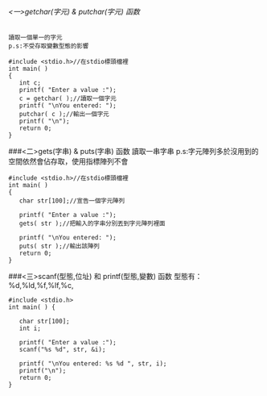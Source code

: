 ###### <一>getchar(字元) & putchar(字元) 函数

```
讀取一個單一的字元
p.s:不受存取變數型態的影響
```
```
#include <stdio.h>//在stdio標頭檔裡
int main( )
{
   int c;
   printf( "Enter a value :");
   c = getchar( );//讀取一個字元
   printf( "\nYou entered: ");
   putchar( c );//輸出一個字元
   printf( "\n");
   return 0;
}
```

###<二>gets(字串) & puts(字串) 函数
讀取一串字串
p.s:字元陣列多於沒用到的空間依然會佔存取，使用指標陣列不會

```
#include <stdio.h>//在stdio標頭檔裡
int main( )
{
   char str[100];//宣告一個字元陣列
 
   printf( "Enter a value :");
   gets( str );//把輸入的字串分別丟到字元陣列裡面
 
   printf( "\nYou entered: ");
   puts( str );//輸出該陣列
   return 0;
}
```

###<三>scanf(型態,位址) 和 printf(型態,變數) 函数
型態有：%d,%ld,%f,%lf,%c,

```
#include <stdio.h>
int main( ) {
 
   char str[100];
   int i;
 
   printf( "Enter a value :");
   scanf("%s %d", str, &i);
 
   printf( "\nYou entered: %s %d ", str, i);
   printf("\n");
   return 0;
}
```
```

```





